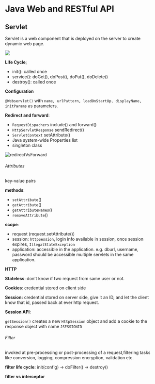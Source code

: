 # Java Web and RESTful API



## Servlet

Servlet is a web component that is deployed on the server to create dynamic web page.

![](/home/zyx/repo/JavaInterview/Servlet.jpg)

**Life Cycle**; 

- init(): called once 
- service(): doGet(), doPost(), doPut(), doDelete()
- destroy(): called once

**Configuration**

`@Webservlet()` with `name, urlPattern, loadOnStartUp, displayName, initParams` as parameters.

**Redirect and forward**:

- `RequestDispachers` include() and forward()
- `HttpServletResponse` sendRedirect() 
- `ServletContext` setAttribute()
- Java system-wide Properties list
- singleton class 

![redirectVsForward](/home/zyx/repo/JavaInterview/redirectVsForward.png)

###### Attributes

key-value pairs

**methods**: 

- `setAttribute`()
- `getAttribute`()
- `getAttributeNames`()
- `removeAttribute`()

**scope**: 

- request (request.setAttribute())
- session: `httpSession`, login info available in session, once session expires, `IllegalStateException`
- application: accessible in the application. e.g. dburl, username, password should be accessible multiple servlets in the same application.

**HTTP**

**Stateless**: don't know if two request from same user or not.

**Cookies**: credential stored on client side

**Session:** credential stored on server side, give it an ID, and let the client know that id, passed back at ever http request.

**Session API**:

`getSession()` creates a new `HttpSession` object and add a cookie to the response object with name `JSESSIONID` 

###### Filter

invoked at pre-processing or post-processing of a request,filtering tasks like conversion, logging, compression encryption, validation etc.

**filter life cycle:** init(config) -> doFilter() -> destroy()

**filter vs interceptor**
